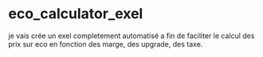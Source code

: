 # eco_calculator_exel
je vais crée un exel completement automatisé a fin de faciliter le calcul des prix sur eco en fonction des marge, des upgrade, des taxe.
